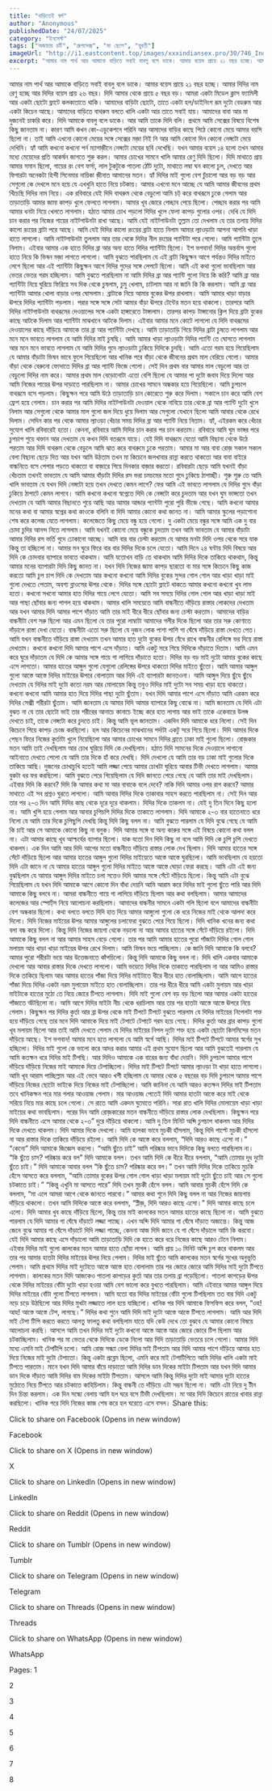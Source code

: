 ```yaml
---
title: "বাড়িতেই স্বর্গ"
author: "Anonymous"
publishedDate: "24/07/2025"
category: "ইনসেস্ট"
tags: ["অজাচার চটি", "গ্রুপসেক্স", "মা ছেলে", "যুবতী"]
imageUrl: "http://i1.eastcontent.top/images/xxxindiansex.pro/30/746_Indian_posing_naked.jpg"
excerpt: "আমার নাম পার্থ আর আমাকে বাড়িতে সবাই বাবলু বলে ডাকে। আমার বয়েস প্রায়ে ২১ বছর হচ্ছে। আমার দিদির নাম রেণু হচ্ছে আর দিদির বয়েস প্রায় ২৬ বছর। দিদি আমার থেকে প্রায়ে ৫ বছর বড়। আমরা একটা মিডেল ক্লাস ফ্যাম..."
---
```


আমার নাম পার্থ আর আমাকে বাড়িতে সবাই বাবলু বলে ডাকে। আমার বয়েস প্রায়ে ২১ বছর হচ্ছে। আমার দিদির নাম রেণু হচ্ছে আর দিদির বয়েস প্রায় ২৬ বছর। দিদি আমার থেকে প্রায়ে ৫ বছর বড়। আমরা একটা মিডেল ক্লাস ফ্যামিলী আর একটা ছোটো ফ্লাটে কলকাতাতে থাকি। আমাদের বাড়িটা ছোটো, তাতে একটা হল/ডাইনিংগ রূম দুটো বেডরুম আর একটা কিচেন আছে। আমাদের বাড়িতে বাথরুম বলতে খালি একটা আর তাতে সবাই যায়। আমাদের বাবা আর মা দুজনেই চাকরি করে। দিদি আমাকে বাবলু বলে ডাকে। আর আমি তাকে দিদি বলি। প্রথমে আমি সেক্সের বিষয়ে বিশেষ কিছু জানতাম না। কারণ আমি কখন কো-এডুকেশনে পরিনি আর আমাদের বাড়ির কাছে পিঠে কোনো মেয়ে আমার বয়সি ছিলো না। তাই আমি এখনো কোনো মেয়ের সঙ্গে সেক্সের মজ়া নিই নি আর আমি কোনো দিন কোনো নেঙ্গটো মেয়ে দেখিনি। হ্যাঁ আমি কখনো কখনো পর্ন ম্যাগাজ়ীনে নেঙ্গটো মেয়ের ছবি দেখেছি। যখন আমার বয়েস ১৪ হলো তখন আমার মধ্যে মেয়েদের প্রতি আকর্ষন জাগতে শুরু করল। আমার চোখের সামনে খালি আমার রেণু দিদি ছিলো। দিদি মাথাতে প্রায় আমার সমান ছিলো, গায়ের রং বেশ ফর্সা, লাল টুকটুকে পাতলা ঠোঁট দুটো, মাথাতে লম্বা ঘন কালো চুল, দেখতে আর ফিগারটা অনেকটা হিন্দী সিনেমার নায়িকা জ়ীনাত আমানের মতন। হ্যাঁ দিদির মাই গুলো বেশ চুঁচালো আর বড় বড় আর সেগুলো কে দেখলে মনে হয়ে যে এখখুনি হাতে নিয়ে চটকায়। আমার এখনো মনে আচ্ছে যে আমি আমার জীবনের প্রথম খিঁচেছি দিদির নাম নিয়ে। এক রবিবারে যেই দিদি বাথরুম থেকে বেড়ুলো আমি চট্ করে বাথরূমে ঢুকে গেলাম আর তাড়াতাড়ি আমার জামা কাপড় খুলে ফেলতে লাগলাম। আমার খূব জোরে পেচ্ছাব পেয়ে ছিলো। পেচ্ছাব করার পর আমি আমার ধনটা নিয়ে খেলতে লাগলাম। হঠাত আমার চোখ পড়লো দিদির খুলে ফেলা কাপড় গুলোর ওপর। দেখি যে দিদি চান করার পর নিজের গায়ের নাইট্গাউনটা রাখা আছে। আমি যেই নাইট্গাউনটা তুল্লাম তো দেখলাম যে তার তলায় দিদির কালো রংয়ের ব্রাটা পরে আছে। আমি যেই দিদির কালো রংয়ের ব্রাটা হাতে নিলাম আমার ল্যাওড়াটা আপনা আপনি খাড়া হাতে লাগলো। আমি নাইট্গাউনটা তুললাম আর তার থেকে দিদির নীল রংয়ের প্যান্টিটা পরে গেলো। আমি প্যান্টিটা তুলে নিলাম। এইবার আমার এক হাতে দিদির ব্রা আর অন্য হাতে দিদির প্যান্টিটা ছিলো। ইশ ভগবান! দিদির অন্তর্বাস গুলো হাতে নিয়ে কি ভিষন মজ়া লাগতে লাগলো। আমি বুঝতে পারছিলাম যে এই ব্রাটা কিছুক্ষন আগে পর্যন্তও দিদির মাইতে লেগে ছিলো আর এই প্যান্টিটা কিছুক্ষন আগে দিদির গুদের সঙ্গে লেপটে ছিলো। আমি এই কথা গুলো ভাবছিলাম আর ভেতর ভেতর গরম হচ্ছিলাম। আমি বুঝতে পারছিলাম না আমি দিদির ব্রা আর প্যান্টি গুলো নিয়ে কি করি? আমি ব্রা আর প্যান্টিটা নিয়ে ঘুরিয়ে ফিরিয়ে সব দিক থেকে চুষলাম, চুমু খেলাম, চাটলাম আর না জানি কি কি করলাম। আমি ব্রা আর প্যান্টিটা আমার খোলা বাড়ার ওপর ঘোসলাম। ব্রাটাকে নিয়ে আমার বুকের ঊপর রাখলাম। আমি আমার খাড়া বাড়ার ঊপরে দিদির প্যান্টিটা পড়লাম। পরার সঙ্গে সঙ্গে সেটা আমার বাঁড়া ঊপরে টেন্টের মতন হয়ে থাকলো। তারপরে আমি দিদির নাইট্গাউনটা বাথরূমের দেওয়ালের সঙ্গে একটা হাঙ্গারেতে টাঙ্গালাম। তারপর কাপড় টাঙ্গানোর ক্লিপ দিয়ে ব্রাটা বুকের কাছে আটকে দিলাম আর প্যান্টিটা মাঝখানে আটকে দিলাম। এইবার আমার মনে কোটে লাগলো যে দিদি বাথরূমের দেওয়ালের কাছে দাঁড়িয়ে আমাকে তার ব্রা আর প্যান্টিটা দেখছে। আমি তাড়াতাড়ি গিয়ে দিদির ব্রাটা চুষতে লাগলাম আর মনে মনে ভাবতে লাগলাম যে আমি দিদির মাই চুষছি। আমি আমার খাড়া ল্যাওড়াটা দিদির প্যান্টি তে ঘোসতে লাগলাম আর মনে মনে ভাবতে লাগলাম যে আমি দিদির গুদে ল্যাওড়াটা ঢুকিয়ে দিদিকে চুদছি। আমি এতো গরম হয়ে গিয়েছিলাম যে আমার বাঁড়াটা ভিষন ভাবে ফুলে গিয়েছিলো আর খানিক পরে বাঁড়া থেকে জীবনের প্রথম মাল বেরিয়ে গেলো। আমার বাঁড়া থেকে বেরুনো ফ্যেদাতে দিদির ব্রা আর প্যান্টি ভিজে গেলো। সেই দিন প্রথম বার আমার মাল বেড়ুলো আর তা বেড়ুলো দিদির নাম করে। আমার প্রথম মাল বেড়োনোটা এতো বেশি ছিলো যে আমার পা দুটো জবাব দিয়ে দিলো আর আমি নিজের পায়ের ঊপর দাড়াতে পারছিলাম না। আমার চোখের সামনে অন্ধকার হয়ে গিয়েছিলো। আমি চুপচাপ বাথরূমে বসে পড়লাম। কিছুক্ষন পরে আমি উঠে তাড়াতাড়ি চান কোরেতে শুরু করে দিলাম। সকালে চান করে আমি বেশ ফ্রেশ হয়ে গেলাম। চান করার পর আমি দিদির নাইট্গাউনটা দেওয়াল থেকে নাবিয়ে তার থেকে ব্রা আর প্যান্টি দুটো খুলে নিলাম আর সেগুলো থেকে আমার মাল গুলো জল দিয়ে ধুয়ে দিলাম আর সেগুলো যেখানে ছিলো আমি আবার থেকে রেখে দিলাম। সেদিন কার পর থেকে আমার ল্যাওড়া খেঁচার সময় দিদির ব্রা আর প্যান্টি নিয়ে নিতাম। হ্যাঁ, এইরকম করে খেঁচার সুযোগ খালি রবিবারেই হতো। কেননা, রবিবারে আমি দিদির চান করার পর চান করতাম। রবিবারে আমি ঘুম ভাঙ্গর পরে চুপচাপ শুয়ে থক্তান আর দেখতাম যে কখন দিদি বতরূমে যায়ে। যেই দিদি বাথরূমে যেতো আমি বিছানা থেকে উঠে পরতাম আর দিদি বাথরুম থেকে বেড়ুলে আমি ঝাত করে বাথরুমে ঢুকে পরতাম। আমার মা আর বাবা রোজ় সকাল সকাল বেলা বিছানা ছেড়ে দিত আর যখন আমি উঠতাম তখন মা কিচেনে জলখাবার রান্না করতে থাকতো আর বাবা বাইরে বাল্কনিতে বসে পেপার পড়তে থাকতো বা বাজ়ারে গিয়ে দিনকার বাজ়ার করতো। রবিবারটা ছেড়ে আমি যখনই বাঁড়া খেঁচতাম তখনই ভাবতাম যে আমি আমার বাঁড়াটা দিদির রস ভরা চমচমের মতো গুদে ঢুকিয়ে ঠাপাচ্ছী। শুরু শুরু তে আমি খালি ভাবতাম যে যখন দিদি নেঙ্গটো হয়ে তখন দেখতে কেমন লাগে? ফের আমি এই ভাবতে লাগলাম যে দিদির গুদে বাঁড়া ঢুকিয়ে ঠাপাটে কেমন লাগবে। আমি কখনো কখনো স্বপ্নেতে দিদি কে নেঙ্গটো করে চুদতাম আর যখন ঘুম ভাঙ্গতো তখন দেখতাম যে আমি আমার বিছানতে শুয়ে আছি আর আমার আন্ডার প্যান্টটা পুরো পুরি ভীজে গেছে। আমি কখনো আমার মনের কথা বা আমার স্বপ্নের কথা কাওকে বলিনি বা দিদি আমার কোনো কথা জানত না। আমি আমার স্কুলের পড়াশোনা শেষ করে কলেজ যেতে লাগলাম। কলেজেতে কিছু মেয়ে বন্ধু হয়ে গেলো। দু একটা মেয়ে বন্ধুর সঙ্গে আমি এক দু বার চোদা চুদির আনন্দ নিতে লাগলাম। আমি যখনই কোনো মেয়ে বন্ধুকে চুদতাম তখন আমি ভাবতাম যে আমার বাঁড়াটা আমার দিদির রস ভর্তি গুদে ঢোকানো আচ্ছে। আমি বার বার চেস্টা করতাম যে আমার মনটা দিদি ওপর থেকে সরে যাক কিন্তু তা হচ্ছিলো না। আমার মন ঘুরে ফিরে বার বার দিদির দিকে চলে যেতো। আমি দিনে ২৪ ঘন্টায় দিদি বিষয়ে আর দিদি কে চোদবার ব্যাপারে ভাবতে থাকথাম। আমি যতোখন বাড়ি তে থাকথাম আমি দিদির দিকে তাকিয়ে থাকথাম, কিন্তু আমার মনের ব্যাপারটা দিদি কিছু জানত না। যখন দিদি নিজের জামা কাপড় ছারতো বা মার সঙ্গে কিচেনে কিছু কাজ করতো আমি চুপ চাপ দিদি কে দেখতাম আর কখনো কখনো আমি দিদির বুকের সুন্দর গোল গোল আর খাড়া খাড়া মাই গুলো দেখতে পেতাম, অবশ্য ব্লাওসের ঊপর থেকে। দিদির সঙ্গে ছোটো ফ্লাটে থাকতে আমার কখনো কখনো খুব লাভ হতো। কখনো সখনো আমার হাত দিদির গায়ে লেগে যেতো। আমি সব সময়ে দিদির গোল গোল আর খাড়া খাড়া মাই আর পাছা ছোঁবার জন্য পাগল হয়ে থাকথাম। আমার খালি সময়েতে আমি বাল্কনীতে দাঁড়িয়ে রাস্তার লোকদের দেখতাম আর যখন আমার দিদি আমার পাশে দাঁড়াত আমি তার মাই ধীরে ধীরে ছোঁবার জন্য চেস্টা করতাম। আমাদের বাড়ির বাল্কনীটা বেশ সরু ছিলো আর এমন ছিলো যে তার পুরো লাম্বাটা আমাদের গলীর দিকে ছিলো আর তার সরু কোণাতে দাঁড়ালে রাস্তা দেখা যেতো। বাল্কনীটা এতো সরু ছিলো যে দুজন লোক পাশা পাশি গা ঘেঁষে দাঁড়িয়ে রাস্তা দেখতে পেত। আমি যখন বাল্কনীতে দাঁড়িয়ে রাস্তা দেখতাম তখন আমার হাত দুটো বুকের ঊপর বেঁধে রাখে বাল্কনীর রেলিঙ্গে ভর দিয়ে রাস্তা দেখতাম। কখনো কখনো দিদি আমার পাশে এসে দাঁড়াত। আমি একটু সরে গিয়ে দিদিকে দাঁড়াতে দিতাম। আমি এমন করে ঘুরে দাঁড়াতম যে দিদি কে আমার সঙ্গে গায়ে গা লাগিয়ে দাঁড়াতে হতো। দিদির বড় বড় মাই দুটো আমার বুকের কাছে এসে লাগতো। আমার হাতের আঙ্গুল গুলো যেগুলো রেলিঙ্গের ঊপরে থাকতো দিদির মাইতে ছুঁতো। আমি আমার আঙ্গুল গুলো আস্তে আস্তে দিদির মাইয়ের ঊপরে বোলাতাম আর দিদি এই ব্যাপারটা জানতওনা। আমি আঙ্গুল দিয়ে ছুঁযে ছুঁযে দেখতাম যে দিদির মাই দুটো কতো নরম আর মোলায়েম কিন্তু তবুও দিদির মাই দুটো সব সময় খাড়া হয়ে থাকতো। কখনো কখনো আমি আমার হাত দিয়ে দিদির পাছা দুটো ছুঁতাম। যখন দিদি আমার পাশে এসে দাঁড়াত আমি এরকম করে দিদির সেক্সী শরীরটা ছুঁতাম। আমি জানতাম যে আমার দিদি আমার ব্যাপারে কিছু বোঝে না। আমি জানতাম যে দিদি এটা বুঝত না যে তার ছোটো ভাই তার শরীরের আনাচে কানাচে ইচ্ছে করে হাত লাগায় আর ভাই তাকে একেবারে উলঙ্গ দেখতে চাই, তাকে নেঙ্গটো করে চুদতে চাই। কিন্তু আমি ভূল জানতাম। একদিন দিদি আমাকে ধরে নিলো। সেই দিন কিচেনে গিয়ে কাপড় চেংজ করছিলো। হল আর কিচেনের মাঝখানের পর্দাটা একটু সরে গিয়ে ছিলো। দিদি আমার দিকে পেছন ফিরে নিজের কুর্তাটা খুলে নিয়েছিলো আর আমার চোখের সামনে দিদির ব্রাতে ঢাকা মাই গুলো ছিলো। রোজ়কার মতন আমি তাই দেখছিলাম আর চোখ ঘুরিয়ে দিদি কে দেখছিলাম। হঠাত দিদি সামনের দিকে দেওয়ালে লাগানো আইনাতে দেখতে পেলো যে আমি তার দিকে হাঁ করে দেখছি। দিদি দেখলো যে আমি তার বড় ঢাকা মাই গুলোর দিকে তাকিয়ে আছি। দুজনের চোখাচুখি হতেই আমি লজ্জা পেয়ে আমার চোখটা ঘুরিয়ে আবার টিভী দেখতে লাগলাম। আমার বুকটা ধর ফর করছিলো। আমি বুঝতে পেরে গিয়েছিলাম যে দিদি জানতে পেরে গেছে যে আমি তার মাই দেখছিলাম। এইবার দিদি কি করবে? দিদি কি আমার কথা মা আর বাবাকে বলে দেবে? নাকি দিদি আমার ওপর রাগ করবে? আমার মাথাতে এই সব প্রশ্নও ঘুরতে লাগলো। আমি আবার দিদির দিকে তাকাবার সাহস করতে পারছিলাম না। সেই দিন আর তার পর ২-৩ দিন আমি দিদির কাছ থেকে দূরে দূরে থাকলাম। দিদির দিকে তাকলম না। যেই দু তিন দিনে কিছু হলো না। আমি খুশি হয়ে গেলাম আর আবার চুপিচপি দিদির দিকে তাকাতে লাগলাম। দিদি আমাকে ২-৩ বার হাতেনাতে ধরে নিলো যে আমি তার দিকে চুপিছুপি দেখছি কিন্তু দিদি কিছু বলল না। আমি বুঝতে পারলাম যে দিদি বুঝে গেছে যে আমি কি চাই আর সে আমাকে কোনো কিছু না বলুক। দিদি আমার সঙ্গে বা অন্য কারুর সঙ্গে এই বিষয়ে কোনো কথা বলল না। এটা আমার কাছে খূব আস্চর্যের ব্যাপার ছিলো। যাক যতো দিন দিদি কিছু না বলে আমি দিদি কে চুপি চুপি দেখতে থাকলম।
এক দিন আমি আর দিদি আগের মতো বাল্কনীতে দাঁড়িয়ে রাস্তার লোক দেখ ছিলাম। দিদি আমার হাতের সঙ্গে সেঁটে দাঁড়িয়ে ছিলো আর আমার হাতের আঙ্গুল গুলো দিদির মাইয়েতে আস্তে আস্তে ঘুরছিলো। আমি ভাবছিলাম যে হয়তো দিদি এটা জানে না যে আমার হাতের আঙ্গুল গুলো দিদির মাইতে আস্তে আস্তে ঘোড়া ফেরা করছে। আমি এটা এই জন্য বুঝছিলাম যে আমার আঙ্গুল দিদির মাইতে চলা সত্তেও দিদি আমার সঙ্গে সেঁটে দাঁড়িয়ে ছিলো। কিন্তু আমি এটা বুঝে গিয়েছিলাম যে যখন দিদি আমাকে আগে কোনো দিন বাঁধা দেয়নি আমি আরাম করে দিদির মাই গুলো ছুঁতে পারি আর দিদি আমাকে কিছু বলবে না। আমরা বাল্কনীতে গায়ে গা লাগিয়ে দাঁড়িয়ে ছিলাম আর কথা বলছিলাম। আমার আমাদের কলেজের আর স্পোর্ট্‌স নিয়ে আলোচনা করছিলাম। আমাদের বাল্কনীর সামনে একটা গলি ছিলো বলে আমাদের বাল্কনীটা বেশ অন্ধকার ছিলো। কথা বলতে বলতে দিদি হাত দিয়ে আমার আঙ্গুলো গুলো কে ধরে নিজের মাই থেকে আলদা করে দিলো। দিদি নিজের মাইয়ের ঊপর আমার আঙ্গুলের চলাফেরা বুঝতে পেরে গিয়ে ছিলো। দিদি খানিক খনের জন্য কথা বলা বন্ধ করে দিলো। কিন্তু দিদি নিজের জায়গা থেকে নড়লো না আর আমার হাতের সঙ্গে সেঁটে দাঁড়িয়ে রইলো। দিদি আমাকে কিছু বলল না আর আমার সাহস বেড়ে গেলো। তার পর আমি আমার হাতের পুরো পাঁজাটা দিদির গোল গোল মলায়ম আর খাড়া খাড়া মাইয়ের ঊপর রেখে দিলাম। আমি ভিষন ভয়ে পাচ্ছিলাম। কে জানি দিদি আমাকে কি বলবে? আমার পুরো শরীরটা ভয়ে আর উত্তেজনাতে কাঁপচিলো। কিন্তু দিদি আমাকে কিছু বলল না। দিদি খালি একবার আমাকে দেখলো আর আবার রাস্তার দিকে দেখতে লাগলো। আমি ভয়েতে দিদির দিকে তাকাতে পারছিলাম না আর আমিও রাস্তার দিকে তাকিয়ে ছিলাম আর আমার হাতের পাঁজা দিয়ে দিদির মাইটাতে ধীরে ধীরে হাত বোলাচ্ছিলাম। আমি আগে হাতের পাঁজা দিয়ে দিদির একটা নরম মুলায়েম মাইতে হাত বোলাচ্ছিলাম। তার পর ধীরে ধীরে আমি একটা মুলায়ম আর খাড়া মাইটাকে হাতের মুঠো তে নিয়ে জোরে টিপতে লাগলাম। দিদি মাই গুলো বেশ বড় বড় ছিলো আর আমার একটা হাতের পাঁজাতে অঁটছিলো না। আমি আগে দিদির মাইটা নীচ থেকে ধরচিলাম আর তার পর হাতটা আস্তে আস্তে ঊপরে নিয়ে গেলাম। কিছুক্ষন পর দিদির কুর্তা আর ব্রা ঊপর থেকে মাই টিপটে টিপটে বুঝতে পারলাম যে দিদির মাইয়ের নিপেলটা শক্ত হয়ে দাঁড়িয়ে গেছে তার মনে দিদি আমাকে দিয়ে মাই টেপাটে টেপাটে গরম হয়ে গেছে। দিদির কুর্তা আর ব্রার কাপড় গুলো খূব মলায়ম ছিলো আর তাই আমি দেখতে পেলাম যে দিদির মাইয়ের নিপল দুটো শক্ত হয়ে একটা ছোটো কিসমিসের মতন দাঁড়িয়ে আছে। ইশ ভগবান! আমার মনে হতে লাগলো যে আমি স্বর্গে আছি। দিদির মাই টিপটে টিপটে আমার স্বর্গের সুখ হচ্ছিলো। দিদির মাই গুলো কে ভালো করে আদর করার আমার এই প্রথম সুযোগ ছিলো আর আমি বুঝতেই পারলাম যে আমি কতক্ষন ধরে দিদির মাই টিপছি। আর দিদিও আমাকে এক বারের জন্য বাঁধা দেয়নি। দিদি চুপচাপ আমার পাশে দাঁড়িয়ে দাঁড়িয়ে নিজের মাই আমাকে দিয়ে টেপাচ্ছিলো। দিদির মাই টিপটে টিপটে আমার ল্যাওড়া টা খাড়া হাতে লাগলো। আমি খূব আরাম পাচ্ছিল্লাম আর এই ভেবে আরও খশী হচ্ছিলাম যে আমার থেকে ৫ বছরের বড় দিদি চুপচাপ আমার পাশে দাঁড়িয়ে নিজের ছোটো ভাইকে দিয়ে নিজের মাই টেপাচ্ছিলো। আমি জানিনা যে আমি আরও কতক্ষন দিদির মাই টিপতাম তবে খানিকক্ষন পরে মার গলার আওয়াজ পেলাম। মার আওয়াজ পেতেই দিদি আমার হাতটা আস্তে করে মাই থেকে সরিয়ে নিয়ে মার কাছে চলে গেলো। সে রাতে আমি একদম ঘুমোতে পরিনি। সারা রাত খালি দিদির মোলায়েম খাড়া খাড়া মাইয়ের কথা ভাবছিলাম। পরের দিন আমি রোজ়কারের মতন বাল্কনীতে দাঁড়িয়ে রাস্তার লোক দেখছিলাম। কিছুক্ষন পরে দিদি বাল্কনীতে এসে আমার থেকে ২-৩” দুরে দাঁড়িয়ে থাকলো। আমি দু তিন মিনিট অব্দি চুপচাপ থাকলম আর দিদির দিকে দেখতে থাকলম। দিদি আমার দিকে দেখলো। আমি হালকা ভাবে মুচকী হাঁসলাম, কিন্তু দিদি পাল্টে মুচকী হাঁসলো না আর রাস্তার দিকে তাকিয়ে দাঁড়িয়ে রইলো। আমি দিদি কে আস্তে করে বললাম, “দিদি আরও কাছে এসো না।” “কেনো” দিদি আমাকে জিজ্ঞেস করলো। “আমি ছুঁতে চাই” আমি পরিষ্কার ভাবে দিদিকে কিছু বলতে পারছিলাম না। “কি ছুঁতে চাস? পরিষ্কার করে বল” দিদি আমাকে বলল। তখন আমি দিদি কে ধীরে ধীরে বললাম, “আমি তোমার দূধ দুটো ছুঁতে চাই।” দিদি আমাকে আবার বলল “কি ছুঁতে চাস? পরিষ্কার করে বল।” তখন আমি দিদির দিকে তাকিয়ে মুচকি হেঁসে আসতে করে বললাম, “আমি তোমার বুকের ঊপর গোল গোল খাড়া খাড়া মলায়ম মাই দুটো ছুঁতে চাই আর সে গুলো চটকাতে চাই।” “কিন্তু এখুনি মা আসতে পারে” দিদি তখন মুচকী হেঁসে বলল। আমি আবার মুচকী হেঁসে দিদি কে বললাম, “মা এলে আমরা আগে থেকে জানতে পারবো।” আমার কথা শুনে দিদি কিছু বলল না আর নিজের জায়গায় দাঁড়িয়ে থাকলো। তখন আমি দিদিকে আস্তে করে বললাম, “প্লীজ়, দিদি আরও কাছে এসো।” দিদি আমার কাছে চলে এলো। দিদি আমার খুব কাছে দাঁড়িয়ে ছিলো, কিন্তু তার মাই কালকের মতন আমার হাতের কাছে ছিলো না। আমি বুঝতে পারলাম যে দিদি আমার গা ঘেঁষে দাঁড়াটে লজ্জা পাচ্ছে। এখন অব্দি দিদি আমার গা ঘেঁষে দাঁড়াত অজান্তে। কিন্তু আজ জেনে বুঝে আমার গা ঘেঁসে দাঁড়াটে দিদি লজ্জা পাচ্ছে, কেননা আজ দিদি জানে যে গা ঘেঁসে দাঁড়ালে আমি কি করবো। যেই দিদি আমার কাছে এসে দাঁড়ালো আমি তাড়াতাড়ি দিদি কে হাতে করে ধরে নিজের কাছে আরও টেনে নিলাম। এইবার দিদির মাই গুলো কালকের মতন আমার হাতে ছোঁয়া লাগল। আমি প্রায় ১০ মিনিট অব্দি চুপ করে থাকলম আর তার পর আমার হাতটা দিদির মাইয়ের ঊপর নিয়ে গেলাম। দিদির মাই ছুঁতে আমি কালকের মতন স্বর্গের সুখের অনুভূতি পেলাম। আমি প্রথমে দিদির মাই দুটোতে আস্তে আস্তে হাত বোলালাম তার পর জোরে জোরে আমি দিদির মাই দুটো টিপতে লাগলাম। কালকের মতন দিদি আজকেও পাতলা কাপড়ের কুর্তা আর তার তলায় ব্রা পড়েছিলো। পাতলা কাপড়ের ঊপর থেকে দিদির মাইয়ের বোঁটা দুটো খাড়া হওয়া আমি বেশ ভালো করে বুখতে পারছিলাম। আমি এইবারে আমার আঙ্গুল দিয়ে দিদির মাইয়ের বোঁটা গুলো টিপতে লাগলাম। আমি যতো বার দিদির মাইয়ের বোঁটা গুলো টিপছিলাম তত বার দিদি একটু নড়ে চড়ে উঠছিলো আর দিদির মুখটা লজ্জাতে লাল হয়ে যাচ্ছিলো। খানিক পর দিদি আমাকে ফিসফিস করে বলল, “ওহ! আহ! আস্তে আস্তে টেপ, লাগছে।” দিদির কথা শুনে আমি দিদি মাই দুটো আস্তে আস্তে টিপতে লাগলাম। আমি আর দিদি মাই টেপা টিপি করতে করতে আলতু ফালতু কথা বলছিলাম যাতে যদি কেউ দেখে তো বুঝবে যে আমার কোনো বিষয়ে আলোচনা করছি। আসলে আমি তখন দিদির মাই দুটো কখনো আস্তে আস্তে আর জোরে জোরে টিপ ছিলাম আর চটকাচ্ছিলাম। খানিক পর মা ভেতর থেকে দিদিকে ডেকে নিলো আর দিদি তাড়াতাড়ি ভেতরে চলে গেলো। আমার দিদি মধ্যে এমনি মাই টেপটিপি চলো। আমি রোজ় সন্ধ্যা বেলা দিদির মাই টিপতাম আর দিদি আমার পাশে দাঁড়িয়ে আমার হাত দিয়ে নিজের মাই দুটো টেপাতো। কিন্তু একটা প্রব্লেম ছিলো, এমনি করে মাই টেপাটিপিতে আমি দিদির খালি একটা মাই টিপতে পারতাম। মানে যখন দিদি আমার বাঁয়ে দাড়াতো আমি দিদির ডান দিকের মাইটা টিপতাম আর যখন দিদি আমার ডান দিকে দাঁড়াত আমি দিদির বাম দিকের মাইটা টিপতাম। আসলে আমি কিন্তু দিদির দুটো মাই আমার দুটো হাতের মুঠোতে নিয়ে টিপতে আর চটকাতে কাহিচিলাম। কিন্তু বাল্কনী তে দাঁড়িয়ে এটা সম্ভব ছিলো না। আমি এটা নিয়ে দু টীন দিন চিন্তা করলাম। এক দিন সন্ধ্যে বেলায় আমি হল ঘরে বসে টিভী দেখছিলাম। মা আর দিদি কিচেনে রাতের খাবার রান্না করছিলো। খানিক পরে দিদি নিজের কাজ শেষ করে হল ঘরেতে এসে বসল।
Share this:


Click to share on Facebook (Opens in new window)


Facebook




Click to share on X (Opens in new window)


X




Click to share on LinkedIn (Opens in new window)


LinkedIn




Click to share on Reddit (Opens in new window)


Reddit




Click to share on Tumblr (Opens in new window)


Tumblr




Click to share on Telegram (Opens in new window)


Telegram




Click to share on Threads (Opens in new window)


Threads




Click to share on WhatsApp (Opens in new window)


WhatsApp


Pages: 
1
 
2
 
3
 
4
 
5
 
6
 
7
 
8
